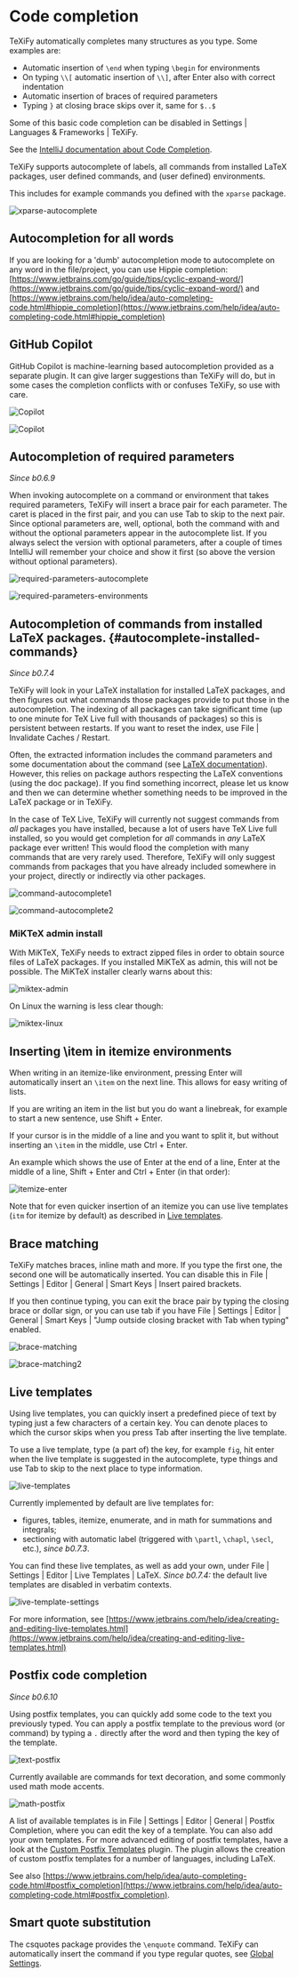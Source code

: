 # Code completion

TeXiFy automatically completes many structures as you type.
Some examples are:

* Automatic insertion of `\end` when typing `\begin` for environments
* On typing `\\[` automatic insertion of `\\]`, after <shortcut>Enter</shortcut> also with correct indentation
* Automatic insertion of braces of required parameters
* Typing `}` at closing brace skips over it, same for `$..$`

Some of this basic code completion can be disabled in <ui-path>Settings | Languages & Frameworks | TeXiFy</ui-path>.

See the [IntelliJ documentation about Code Completion](https://www.jetbrains.com/help/idea/auto-completing-code.html).

TeXiFy supports autocomplete of labels, all commands from installed LaTeX packages, user defined commands, and (user defined) environments.

This includes for example commands you defined with the `xparse` package.

![xparse-autocomplete](xparse-autocomplete.png)

## Autocompletion for all words

If you are looking for a 'dumb' autocompletion mode to autocomplete on any word in the file/project, you can use Hippie completion: [https://www.jetbrains.com/go/guide/tips/cyclic-expand-word/](https://www.jetbrains.com/go/guide/tips/cyclic-expand-word/) and [https://www.jetbrains.com/help/idea/auto-completing-code.html#hippie_completion](https://www.jetbrains.com/help/idea/auto-completing-code.html#hippie_completion)

## GitHub Copilot

GitHub Copilot is machine-learning based autocompletion provided as a separate plugin.
It can give larger suggestions than TeXiFy will do, but in some cases the completion conflicts with or confuses TeXiFy, so use with care.

![Copilot](copilot.png)

![Copilot](copilot2.png)

## Autocompletion of required parameters
_Since b0.6.9_

When invoking autocomplete on a command or environment that takes required parameters, TeXiFy will insert a brace pair for each parameter.
The caret is placed in the first pair, and you can use <shortcut>Tab</shortcut> to skip to the next pair.
Since optional parameters are, well, optional, both the command with and without the optional parameters appear in the autocomplete list.
If you always select the version with optional parameters, after a couple of times IntelliJ will remember your choice and show it first (so above the version without optional parameters).

![required-parameters-autocomplete](required-parameters-autocomplete.gif)

![required-parameters-environments](required-parameters-environments.gif)

## Autocompletion of commands from installed LaTeX packages. {#autocomplete-installed-commands}
_Since b0.7.4_

TeXiFy will look in your LaTeX installation for installed LaTeX packages, and then figures out what commands those packages provide to put those in the autocompletion.
The indexing of all packages can take significant time (up to one minute for TeX Live full with thousands of packages) so this is persistent between restarts.
If you want to reset the index, use <ui-path>File | Invalidate Caches / Restart</ui-path>.

Often, the extracted information includes the command parameters and some documentation about the command (see [LaTeX documentation](Editing-a-LaTeX-file.md#quick-documentation)).
However, this relies on package authors respecting the LaTeX conventions (using the doc package).
If you find something incorrect, please let us know and then we can determine whether something needs to be improved in the LaTeX package or in TeXiFy.

In the case of TeX Live, TeXiFy will currently not suggest commands from _all_ packages you have installed, because a lot of users have TeX Live full installed, so you would get completion for _all_ commands in _any_ LaTeX package ever written!
This would flood the completion with many commands that are very rarely used.
Therefore, TeXiFy will only suggest commands from packages that you have already included somewhere in your project, directly or indirectly via other packages.

![command-autocomplete1](command-autocomplete1.png)

![command-autocomplete2](command-autocomplete2.png)

### MiKTeX admin install

With MiKTeX, TeXiFy needs to extract zipped files in order to obtain source files of LaTeX packages.
If you installed MiKTeX as admin, this will not be possible.
The MiKTeX installer clearly warns about this:

![miktex-admin](miktex-admin.PNG)

On Linux the warning is less clear though:

![miktex-linux](miktex-linux.png)


## Inserting \item in itemize environments

When writing in an itemize-like environment, pressing <shortcut>Enter</shortcut> will automatically insert an `\item` on the next line.
This allows for easy writing of lists.

If you are writing an item in the list but you do want a linebreak, for example to start a new sentence, use <shortcut>Shift + Enter</shortcut>.

If your cursor is in the middle of a line and you want to split it, but without inserting an `\item` in the middle, use <shortcut>Ctrl + Enter</shortcut>.

An example which shows the use of <shortcut>Enter</shortcut> at the end of a line, <shortcut>Enter</shortcut> at the middle of a line, <shortcut>Shift + Enter</shortcut> and <shortcut>Ctrl + Enter</shortcut> (in that order):

![itemize-enter](itemize-enter.gif)

Note that for even quicker insertion of an itemize you can use live templates (`itm` for itemize by default) as described in [Live templates](#live-templates).

## Brace matching

TeXiFy matches braces, inline math and more.
If you type the first one, the second one will be automatically inserted.
You can disable this in <ui-path>File | Settings | Editor | General | Smart Keys | Insert paired brackets</ui-path>.

If you then continue typing, you can exit the brace pair by typing the closing brace or dollar sign, or you can use tab if you have <ui-path>File | Settings | Editor | General | Smart Keys | "Jump outside closing bracket with Tab when typing"</ui-path> enabled.

![brace-matching](brace-matching.png)

![brace-matching2](brace-matching2.png)

## Live templates

Using live templates, you can quickly insert a predefined piece of text by typing just a few characters of a certain key.
You can denote places to which the cursor skips when you press <shortcut>Tab</shortcut> after inserting the live template.

To use a live template, type (a part of) the key, for example `fig`, hit enter when the live template is suggested in the autocomplete, type things and use <shortcut>Tab</shortcut> to skip to the next place to type information.

![live-templates](live-templates.gif)

Currently implemented by default are live templates for:

* figures, tables, itemize, enumerate, and in math for summations and integrals;
* sectioning with automatic label (triggered with `\partl`, `\chapl`, `\secl`, etc.), _since b0.7.3_.

You can find these live templates, as well as add your own, under <ui-path>File | Settings | Editor | Live Templates | LaTeX</ui-path>. _Since b0.7.4:_ the default live templates are disabled in verbatim contexts.

![live-template-settings](live-template-settings.png)

For more information, see [https://www.jetbrains.com/help/idea/creating-and-editing-live-templates.html](https://www.jetbrains.com/help/idea/creating-and-editing-live-templates.html)


## Postfix code completion

_Since b0.6.10_

Using postfix templates, you can quickly add some code to the text you previously typed.
You can apply a postfix template to the previous word (or command) by typing a `.` directly after the word and then typing the key of the template.

![text-postfix](text-postfix.gif)

Currently available are commands for text decoration, and some commonly used math mode accents.

![math-postfix](math-postfix.gif)

A list of available templates is in <ui-path>File | Settings | Editor | General | Postfix Completion</ui-path>, where you can edit the key of a template. You can also add your own templates.
For more advanced editing of postfix templates, have a look at the [Custom Postfix Templates](https://plugins.jetbrains.com/plugin/9862-custom-postfix-templates) plugin. The plugin allows the creation of custom postfix templates for a number of languages, including LaTeX.

See also [https://www.jetbrains.com/help/idea/auto-completing-code.html#postfix_completion](https://www.jetbrains.com/help/idea/auto-completing-code.html#postfix_completion).

## Smart quote substitution

The <control>csquotes</control> package provides the `\enquote` command.
TeXiFy can automatically insert the command if you type regular quotes, see [Global Settings](TeXiFy-settings.md#csquotes).